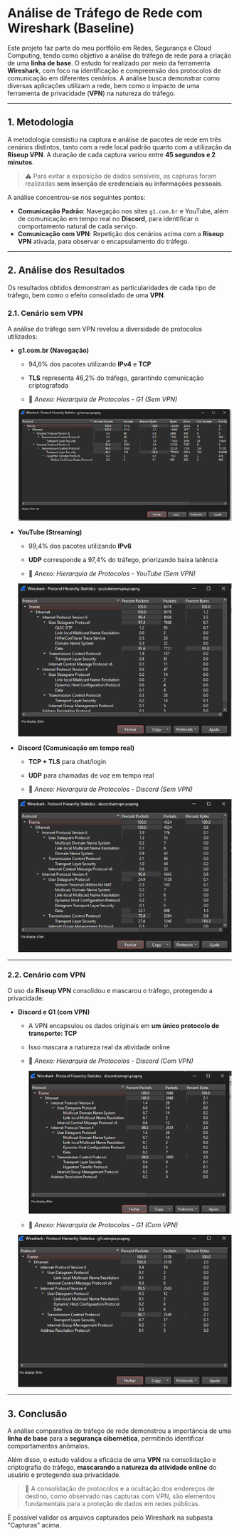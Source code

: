 # Análise de Tráfego de Rede com Wireshark (Baseline)

Este projeto faz parte do meu portfólio em Redes, Segurança e Cloud Computing, tendo como objetivo a análise do tráfego de rede para a criação de uma **linha de base**. O estudo foi realizado por meio da ferramenta **Wireshark**, com foco na identificação e compreensão dos protocolos de comunicação em diferentes cenários. A análise busca demonstrar como diversas aplicações utilizam a rede, bem como o impacto de uma ferramenta de privacidade (**VPN**) na natureza do tráfego.

---

## 1. Metodologia

A metodologia consistiu na captura e análise de pacotes de rede em três cenários distintos, tanto com a rede local padrão quanto com a utilização da **Riseup VPN**. A duração de cada captura variou entre **45 segundos e 2 minutos**.

> ⚠️ Para evitar a exposição de dados sensíveis, as capturas foram realizadas **sem inserção de credenciais ou informações pessoais**.

A análise concentrou-se nos seguintes pontos:

- **Comunicação Padrão**: Navegação nos sites `g1.com.br` e YouTube, além de comunicação em tempo real no **Discord**, para identificar o comportamento natural de cada serviço.
- **Comunicação com VPN**: Repetição dos cenários acima com a **Riseup VPN** ativada, para observar o encapsulamento do tráfego.

---

## 2. Análise dos Resultados

Os resultados obtidos demonstram as particularidades de cada tipo de tráfego, bem como o efeito consolidado de uma **VPN**.

### 2.1. Cenário sem VPN

A análise do tráfego sem VPN revelou a diversidade de protocolos utilizados:

- **g1.com.br (Navegação)**

  - 94,6% dos pacotes utilizando **IPv4** e **TCP**

   - **TLS** representa 46,2% do tráfego, garantindo comunicação criptografada

   - 📎 *Anexo: Hierarquia de Protocolos - G1 (Sem VPN)*
  

  ![Hierarquia de Protocolos - G1 (Sem VPN)](./Screenshots/g1semVPN.png)

- **YouTube (Streaming)**

   - 99,4% dos pacotes utilizando **IPv6**

   - **UDP** corresponde a 97,4% do tráfego, priorizando baixa latência

   - 📎 *Anexo: Hierarquia de Protocolos - YouTube (Sem VPN)*
   
    ![Hierarquia de Protocolos - YouTube (Sem VPN)](./Screenshots/youtubecomVPN.png)


- **Discord (Comunicação em tempo real)**

   - **TCP + TLS** para chat/login

   - **UDP** para chamadas de voz em tempo real

   - 📎 *Anexo: Hierarquia de Protocolos - Discord (Sem VPN)*
   
    ![Hierarquia de Protocolos - Discord (Sem VPN)](./Screenshots/discordsemVPN.png)

---

### 2.2. Cenário com VPN

O uso da **Riseup VPN** consolidou e mascarou o tráfego, protegendo a privacidade:

- **Discord e G1 (com VPN)**

  - A VPN encapsulou os dados originais em **um único protocolo de transporte: TCP**
  
  - Isso mascara a natureza real da atividade online
  
  - 📎 *Anexo: Hierarquia de Protocolos - Discord (Com VPN)*
  
    ![Hierarquia de Protocolos - Discord (Com VPN)](./Screenshots/discordcomVPN.png)


   - 📎 *Anexo: Hierarquia de Protocolos - G1 (Com VPN)*
   
  ![Hierarquia de Protocolos - G1 (Com VPN)](./Screenshots/g1comVPN.png)

---

## 3. Conclusão

A análise comparativa do tráfego de rede demonstrou a importância de uma **linha de base** para a **segurança cibernética**, permitindo identificar comportamentos anômalos.

Além disso, o estudo validou a eficácia de uma **VPN** na consolidação e criptografia do tráfego, **mascarando a natureza da atividade online** do usuário e protegendo sua privacidade.

> 🔐 A consolidação de protocolos e a ocultação dos endereços de destino, como observado nas capturas com VPN, são elementos fundamentais para a proteção de dados em redes públicas.

É possível validar os arquivos capturados pelo Wireshark na subpasta "Capturas" acima.

